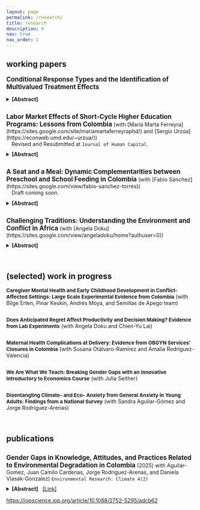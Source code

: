 ```yaml
---
layout: page
permalink: /research/
title: research
description: #
nav: true
nav_order: 1
---
```


<style>
  .two-vertical-space {
    margin-bottom: 2em; /* Adjust the margin to your desired spacing */
  }
</style>

<style>
  .onehalf-vertical-space {
    margin-bottom: 1.5em; /* Adjust the margin to your desired spacing */
  }
</style>

<style>
  .one-vertical-space {
    margin-bottom: 1em; /* Adjust the margin to your desired spacing */
  }
</style>

<style>
  .threequarter-vertical-space {
    margin-bottom: 0.75em; /* Adjust the margin to your desired spacing */
  }
</style>

<style>
  .half-vertical-space {
    margin-bottom: 0.5em; /* Adjust the margin to your desired spacing */
  }
</style>

<style>
  .pdf-icon-fa4:before {
	font-family: 'FontAwesome';
	content: '\f1c1';
  }
</style>


## working papers

<div class="half-vertical-space"></div> <!-- Add a small vertical space here -->

<span style="font-size: 1.2em; font-weight: bold;">Conditional Response Types and the Identification of Multivalued Treatment Effects</span>
<div style="font-size: 0.95em; margin-left: 1em;">
</div>
<div class="threequarter-vertical-space"></div>
<details title="show abstract">
<summary>
<span style="color: var(--global-theme-color); font-weight: bold;">[Abstract]</span>
</summary>
<div class="half-vertical-space"></div>
<div style="margin-left: 2em;">
  I study treatment effects under multiple options that lack a clear ranking. When the identifying variation stems from multiple instruments, agents can switch into different options and from many initial states. I discuss how to define and employ conditional response types (i.e., combinations of potential choices given by one instrument that differ depending on the variation of other instruments) to identify the shares of agents switching at well-defined margins of choice and their treatment effects. I present an empirical strategy consistent with this framework and apply it to three settings: subsidies for malaria treatment in Kenya, childcare choice and children’s development in Colombia, and merit- and need-based scholarships for higher education in Colombia. While standard methods would identify the local average treatment effect of one option versus the next-best (i.e., a combination of fallback alternatives), I show how combining multiple sources of variation and defining conditional response types can help identify effects of pairwise combinations of the available options across these settings.
</div>
</details>


<div class="two-vertical-space"></div>
<span style="font-size: 1.2em; font-weight: bold;">Labor Market Effects of Short-Cycle Higher Education Programs: Lessons from Colombia</span> (with [María Marta Ferreyra](https://sites.google.com/site/mariamartaferreyraphd/) and [Sergio Urzúa](https://econweb.umd.edu/~urzua/))
<div style="margin-left: 1em;">
  Revised and Resubmitted at <code>Journal of Human Capital</code>.
</div>
<div class="threequarter-vertical-space"></div>
<details title="show abstract">
<summary>
<span style="color: var(--global-theme-color); font-weight: bold;">[Abstract]</span>
</summary>
<div class="half-vertical-space"></div>
<div style="margin-left: 2em;">
  This paper estimates the labor market effects of short-cycle higher education programs in Colombia. Using a potential outcomes framework with partial monotonicity and multiple instruments, we exploit local variation in the availability of institutions specializing in short-cycle programs for identification. Access to these institutions significantly increases enrollment in short-cycle programs, primarily attracting students from the diversion margin, that is, those who would otherwise have enrolled in a bachelor’s program, rather than from the expansion margin, comprising students who would not have pursued higher education otherwise. Enrollment in short-cycle programs increases formal employment among male compliers relative to their next-best alternative, while effects on wages are not statistically significant.
</div>
</details>

<div class="two-vertical-space"></div>
<span style="font-size: 1.2em; font-weight: bold;">A Seat and a Meal: Dynamic Complementarities between Preschool and School Feeding in Colombia</span> (with [Fabio Sánchez](https://sites.google.com/view/fabio-sanchez-torres))
<div style="margin-left: 1em;">
  Draft coming soon.
</div>
<div class="threequarter-vertical-space"></div>
<details title="show abstract">
<summary>
<span style="color: var(--global-theme-color); font-weight: bold;">[Abstract]</span>
</summary>
<div class="half-vertical-space"></div>
<div style="margin-left: 2em;">
  This paper estimates the medium- and long-term impacts of preschool expansion in Colombia and examines whether early education can amplify the effectiveness of a later nutritional intervention. Using administrative data and plausibly exogenous variation in preschool availability, we find that preschool exposure reduces dropout, increases primary and secondary completion, improves test scores on the high school exit exam, and raises higher education enrollment. We then study its interaction with the staggered rollout of a national school feeding program (PAE) beginning in 2012. Students exposed to both interventions, particularly when PAE began in earlier grades, show decreases in dropout and larger gains in secondary completion and test scores, consistent with dynamic complementarity. These results suggest that early education can enhance the productivity of later investments in human capital.
</div>
</details>

<div class="two-vertical-space"></div>
<span style="font-size: 1.2em; font-weight: bold;">Challenging Traditions: Understanding the Environment and Conflict in Africa</span> (with [Angela Doku](https://sites.google.com/view/angeladoku/home?authuser=0))
<div class="threequarter-vertical-space"></div>
<details title="show abstract">
<summary>
<span style="color: var(--global-theme-color); font-weight: bold;">[Abstract]</span>
</summary>
<div class="half-vertical-space"></div>
<div style="margin-left: 2em;">
  This paper explores the heterogeneous effects of changing weather patterns and access to natural resources from forestry on the prevalence of different types of conflict within African countries. Specifically, we focus on two types of conflict, which we define as conflicts of survival (i.e., pastoralist conflict) and conflicts of power (i.e., rebel conflict). First, we discuss theoretical implications of changes in the environment on conflict events via the Hawk-Dove framework. Empirically, we find that conflicts of survival are more sensitive to drier rainfall periods during the agricultural growing season, are more spontaneous, and that the mechanism explaining their occurrence is economic, through an agricultural channel.  Conflicts of power, on the other hand, are affected by weather patterns in both agricultural and non-agricultural areas, are less spontaneous, and are more affected by access to natural resources (i.e., rental capture) compared to conflicts of survival.  Mitigation strategies, such as irrigation, have divergent impacts: they lessen the impact of drier periods on conflicts of survival but exacerbate conflicts of power. These results suggests that a one-size fits-all conflict mitigation measure through climate adaptation may be unsuccessful for different types of conflict.
</div>
</details>


<br>  <!-- Insert a line break here -->


## (selected) work in progress

<div class="half-vertical-space"></div> <!-- Add a small vertical space here -->

<span style="font-size: 0.95em; font-weight: bold;">Caregiver Mental Health and Early Childhood Development in Conflict-Affected Settings: Large Scale Experimental Evidence from Colombia</span> (with Bilge Erten, Pinar Keskin, Andrés Moya, and Semillas de Apego team)
<div style="font-size: 0.95em; margin-left: 1em;">
</div>

<div class="two-vertical-space"></div>
<span style="font-size: 0.95em; font-weight: bold;">Does Anticipated Regret Affect Productivity and Decision Making? Evidence from Lab Experiments</span> (with Angela Doku and Chien-Yu Lai)
<div style="font-size: 0.95em; margin-left: 1em;">
</div>

<div class="two-vertical-space"></div>
<span style="font-size: 0.95em; font-weight: bold;">Maternal Health Complications at Delivery: Evidence from OBGYN Services' Closures in Colombia</span> (with Susana Otálvaro-Ramírez and Amalia Rodríguez-Valencia)
<div style="font-size: 0.95em; margin-left: 1em;">
</div>

<div class="two-vertical-space"></div>
<span style="font-size: 0.95em; font-weight: bold;">We Are What We Teach: Breaking Gender Gaps with an Innovative Introductory to Economics Course</span> (with Julia Seither)
<div style="font-size: 0.95em; margin-left: 1em;">
</div>

<div class="two-vertical-space"></div>
<span style="font-size: 0.95em; font-weight: bold;">Disentangling Climate- and Eco- Anxiety from General Anxiety in Young Adults: Findings from a National Survey</span> (with Sandra Aguilar-Gómez and Jorge Rodriguez-Arenas)
<div style="font-size: 0.95em; margin-left: 1em;">
</div>


<br>  <!-- Insert a line break here -->


## publications

<div class="two-vertical-space"></div>
<span style="font-size: 1.2em; font-weight: bold;">Gender Gaps in Knowledge, Attitudes, and Practices Related to Environmental Degradation in Colombia</span> (2025)
<span style="font-size: 1em">with Aguilar-Gomez, Juan Camilo Cardenas, Jorge Rodriguez-Arenas, and Daniela Vlasak-Gonzalez) </span>
<span style="font-size: 1em"><code>Environmental Research: Climate 4(2)</code> </span>


<div class="threequarter-vertical-space"></div>
<details title="show abstract">
<summary>
<span style="color: var(--global-theme-color); font-weight: bold;">[Abstract]</span>
&nbsp; <!-- Add a non-breaking space here -->
<a href="https://papers.ssrn.com/sol3/papers.cfm?abstract_id=4764978" title="go to paper">[Link]</a>
</summary>
<div class="half-vertical-space"></div>
<div style="margin-left: 2em;">
  Environmental degradation is a major public policy challenge, with the Global South being particularly vulnerable to its effects. In developing countries, women and girls often bear a greater burden of climate change and air pollution than men and boys do. While international research suggests that women tend to be more concerned about environmental issues and to adopt more sustainable practices, studies on this topic in the Global South remain scarce. This study examines gender differences in environmental knowledge, attitudes, and practices among secondary school students in Colombia. Our results confirm gender differences in the attitudes dimension, with few statistically significant differences in the other two components. Overall, concern about environmental degradation is high, with half of the respondents ranking it as the most severe issue in their communities and globally. However, girls express greater concern for the environment and feel more responsible for climate change (8–10 percentage points more than boys). We also provide new insights into girls’ greater awareness and familiarity with indoor air pollution (IAP) (a difference of 8.5–9 percentage points), consistently with previous findings documenting a gender gap in exposure to IAP. Our findings can help design and develop inclusive education policies for climate adaptation and mitigation, particularly in Global South countries, in order to empower students in the face of climate change.
</div>
</details>

https://iopscience.iop.org/article/10.1088/2752-5295/adcb62

<br>  <!-- Insert a line break here -->